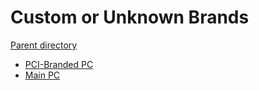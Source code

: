 # Custom or Unknown Brands
[Parent directory](../index.md)

* [PCI-Branded PC](./PCI-BrandedPC/index.md)
* [Main PC](./MainPC/index.md)
